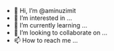 - 👋 Hi, I’m @aminuzimit
- 👀 I’m interested in ...
- 🌱 I’m currently learning ...
- 💞️ I’m looking to collaborate on ...
- 📫 How to reach me ...

<!---
aminuzimit/aminuzimit is a ✨ special ✨ repository because its `README.md` (this file) appears on your GitHub profile.
You can click the Preview link to take a look at your changes.
--->
